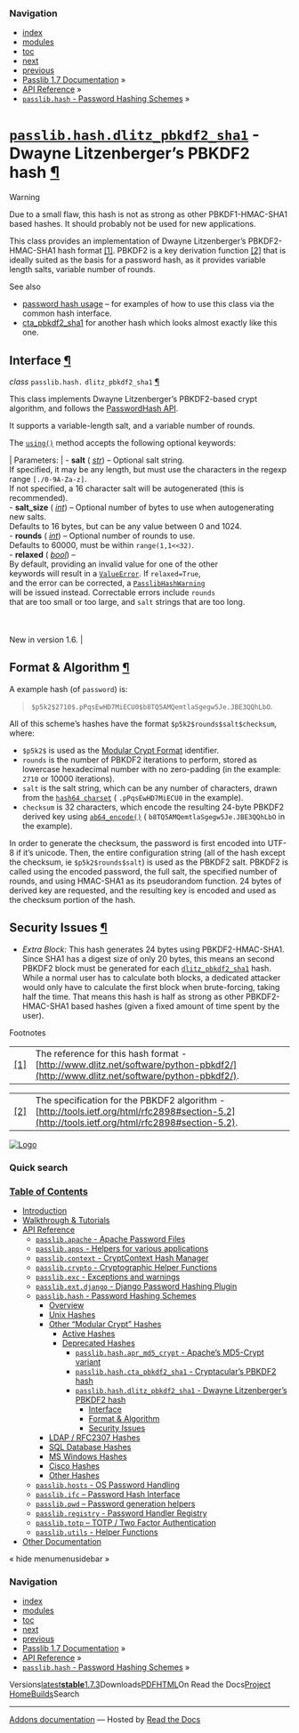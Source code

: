 <!-- Source: https://passlib.readthedocs.io/en/stable/lib/passlib.hash.dlitz_pbkdf2_sha1.html -->

### Navigation

- [index](https://passlib.readthedocs.io/en/stable/genindex.html "General Index")
- [modules](https://passlib.readthedocs.io/en/stable/py-modindex.html "Python Module Index")
- [toc](https://passlib.readthedocs.io/en/stable/contents.html "Table Of Contents")
- [next](https://passlib.readthedocs.io/en/stable/lib/passlib.hash.ldap_std.html "passlib.hash.ldap_digest - RFC2307 Standard Digests")
- [previous](https://passlib.readthedocs.io/en/stable/lib/passlib.hash.cta_pbkdf2_sha1.html "passlib.hash.cta_pbkdf2_sha1 - Cryptacular’s PBKDF2 hash")
- [Passlib 1.7 Documentation](https://passlib.readthedocs.io/en/stable/index.html) »
- [API Reference](https://passlib.readthedocs.io/en/stable/lib/index.html) »
- [`passlib.hash` \- Password Hashing Schemes](https://passlib.readthedocs.io/en/stable/lib/passlib.hash.html) »

# [`passlib.hash.dlitz_pbkdf2_sha1`](https://passlib.readthedocs.io/en/stable/lib/passlib.hash.dlitz_pbkdf2_sha1.html\#passlib.hash.dlitz_pbkdf2_sha1 "passlib.hash.dlitz_pbkdf2_sha1") \- Dwayne Litzenberger’s PBKDF2 hash [¶](https://passlib.readthedocs.io/en/stable/lib/passlib.hash.dlitz_pbkdf2_sha1.html\#passlib-hash-dlitz-pbkdf2-sha1-dwayne-litzenberger-s-pbkdf2-hash "Permalink to this headline")

Warning

Due to a small flaw, this hash is not as strong as other PBKDF1-HMAC-SHA1
based hashes. It should probably not be used for new applications.

This class provides an implementation of Dwayne Litzenberger’s
PBKDF2-HMAC-SHA1 hash format [\[1\]](https://passlib.readthedocs.io/en/stable/lib/passlib.hash.dlitz_pbkdf2_sha1.html#dlitz). PBKDF2 is a key derivation function [\[2\]](https://passlib.readthedocs.io/en/stable/lib/passlib.hash.dlitz_pbkdf2_sha1.html#pbkdf2)
that is ideally suited as the basis for a password hash, as it provides
variable length salts, variable number of rounds.

See also

- [password hash usage](https://passlib.readthedocs.io/en/stable/narr/hash-tutorial.html#password-hash-examples) –
for examples of how to use this class via the common hash interface.
- [cta\_pbkdf2\_sha1](https://passlib.readthedocs.io/en/stable/lib/passlib.hash.cta_pbkdf2_sha1.html)
for another hash which looks almost exactly like this one.

## Interface [¶](https://passlib.readthedocs.io/en/stable/lib/passlib.hash.dlitz_pbkdf2_sha1.html\#interface "Permalink to this headline")

_class_ `passlib.hash.` `dlitz_pbkdf2_sha1` [¶](https://passlib.readthedocs.io/en/stable/lib/passlib.hash.dlitz_pbkdf2_sha1.html#passlib.hash.dlitz_pbkdf2_sha1 "Permalink to this definition")

This class implements Dwayne Litzenberger’s PBKDF2-based crypt algorithm, and follows the [PasswordHash API](https://passlib.readthedocs.io/en/stable/lib/passlib.ifc.html#password-hash-api).

It supports a variable-length salt, and a variable number of rounds.

The [`using()`](https://passlib.readthedocs.io/en/stable/lib/passlib.ifc.html#passlib.ifc.PasswordHash.using "passlib.ifc.PasswordHash.using") method accepts the following optional keywords:

| Parameters: | - **salt** ( [_str_](https://docs.python.org/3/library/stdtypes.html#str "(in Python v3.9)")) – Optional salt string.<br>  If specified, it may be any length, but must use the characters in the regexp range `[./0-9A-Za-z]`.<br>  If not specified, a 16 character salt will be autogenerated (this is recommended).<br>- **salt\_size** ( [_int_](https://docs.python.org/3/library/functions.html#int "(in Python v3.9)")) – Optional number of bytes to use when autogenerating new salts.<br>  Defaults to 16 bytes, but can be any value between 0 and 1024.<br>- **rounds** ( [_int_](https://docs.python.org/3/library/functions.html#int "(in Python v3.9)")) – Optional number of rounds to use.<br>  Defaults to 60000, must be within `range(1,1<<32)`.<br>- **relaxed** ( [_bool_](https://docs.python.org/3/library/functions.html#bool "(in Python v3.9)")) – <br>  By default, providing an invalid value for one of the other<br>  keywords will result in a [`ValueError`](https://docs.python.org/3/library/exceptions.html#ValueError "(in Python v3.9)"). If `relaxed=True`,<br>  and the error can be corrected, a [`PasslibHashWarning`](https://passlib.readthedocs.io/en/stable/lib/passlib.exc.html#passlib.exc.PasslibHashWarning "passlib.exc.PasslibHashWarning")<br>  will be issued instead. Correctable errors include `rounds`<br>  that are too small or too large, and `salt` strings that are too long.<br>  <br>  <br>  <br>  New in version 1.6. |

## Format & Algorithm [¶](https://passlib.readthedocs.io/en/stable/lib/passlib.hash.dlitz_pbkdf2_sha1.html\#format-algorithm "Permalink to this headline")

A example hash (of `password`) is:

> `$p5k2$2710$.pPqsEwHD7MiECU0$b8TQ5AMQemtlaSgegw5Je.JBE3QQhLbO`.

All of this scheme’s hashes have the format `$p5k2$rounds$salt$checksum`,
where:

- `$p5k2$` is used as the [Modular Crypt Format](https://passlib.readthedocs.io/en/stable/modular_crypt_format.html#modular-crypt-format) identifier.
- `rounds` is the number of PBKDF2 iterations to perform,
stored as lowercase hexadecimal number with no zero-padding (in the example: `2710` or 10000 iterations).
- `salt` is the salt string, which can be any number of characters,
drawn from the [`hash64 charset`](https://passlib.readthedocs.io/en/stable/lib/passlib.utils.binary.html#passlib.utils.binary.HASH64_CHARS "passlib.utils.binary.HASH64_CHARS")
( `.pPqsEwHD7MiECU0` in the example).
- `checksum` is 32 characters, which encode
the resulting 24-byte PBKDF2 derived key using [`ab64_encode()`](https://passlib.readthedocs.io/en/stable/lib/passlib.utils.binary.html#passlib.utils.binary.ab64_encode "passlib.utils.binary.ab64_encode")
( `b8TQ5AMQemtlaSgegw5Je.JBE3QQhLbO` in the example).

In order to generate the checksum, the password is first encoded into UTF-8 if it’s unicode.
Then, the entire configuration string (all of the hash except the checksum, ie `$p5k2$rounds$salt`)
is used as the PBKDF2 salt. PBKDF2 is called using the encoded password, the full salt,
the specified number of rounds, and using HMAC-SHA1 as its pseudorandom function.
24 bytes of derived key are requested, and the resulting key is encoded and used
as the checksum portion of the hash.

## Security Issues [¶](https://passlib.readthedocs.io/en/stable/lib/passlib.hash.dlitz_pbkdf2_sha1.html\#security-issues "Permalink to this headline")

- _Extra Block:_ This hash generates 24 bytes using PBKDF2-HMAC-SHA1.
Since SHA1 has a digest size of only 20 bytes, this means an second PBKDF2
block must be generated for each [`dlitz_pbkdf2_sha1`](https://passlib.readthedocs.io/en/stable/lib/passlib.hash.dlitz_pbkdf2_sha1.html#passlib.hash.dlitz_pbkdf2_sha1 "passlib.hash.dlitz_pbkdf2_sha1") hash.
While a normal user has to calculate both blocks, a dedicated attacker
would only have to calculate the first block when brute-forcing,
taking half the time. That means this hash is half as strong as other
PBKDF2-HMAC-SHA1 based hashes (given a fixed amount of time spent by the user).

Footnotes

|     |     |
| --- | --- |
| [\[1\]](https://passlib.readthedocs.io/en/stable/lib/passlib.hash.dlitz_pbkdf2_sha1.html#id1) | The reference for this hash format - [http://www.dlitz.net/software/python-pbkdf2/](http://www.dlitz.net/software/python-pbkdf2/). |

|     |     |
| --- | --- |
| [\[2\]](https://passlib.readthedocs.io/en/stable/lib/passlib.hash.dlitz_pbkdf2_sha1.html#id2) | The specification for the PBKDF2 algorithm - [http://tools.ietf.org/html/rfc2898#section-5.2](http://tools.ietf.org/html/rfc2898#section-5.2). |

[![Logo](https://passlib.readthedocs.io/en/stable/_static/masthead.png)](https://passlib.readthedocs.io/en/stable/index.html "index")

### Quick search

### [Table of Contents](https://passlib.readthedocs.io/en/stable/contents.html)

- [Introduction](https://passlib.readthedocs.io/en/stable/index.html)
- [Walkthrough & Tutorials](https://passlib.readthedocs.io/en/stable/narr/index.html)
- [API Reference](https://passlib.readthedocs.io/en/stable/lib/index.html)
  - [`passlib.apache` \- Apache Password Files](https://passlib.readthedocs.io/en/stable/lib/passlib.apache.html)
  - [`passlib.apps` \- Helpers for various applications](https://passlib.readthedocs.io/en/stable/lib/passlib.apps.html)
  - [`passlib.context` \- CryptContext Hash Manager](https://passlib.readthedocs.io/en/stable/lib/passlib.context.html)
  - [`passlib.crypto` \- Cryptographic Helper Functions](https://passlib.readthedocs.io/en/stable/lib/passlib.crypto.html)
  - [`passlib.exc` \- Exceptions and warnings](https://passlib.readthedocs.io/en/stable/lib/passlib.exc.html)
  - [`passlib.ext.django` \- Django Password Hashing Plugin](https://passlib.readthedocs.io/en/stable/lib/passlib.ext.django.html)
  - [`passlib.hash` \- Password Hashing Schemes](https://passlib.readthedocs.io/en/stable/lib/passlib.hash.html)
    - [Overview](https://passlib.readthedocs.io/en/stable/lib/passlib.hash.html#overview)
    - [Unix Hashes](https://passlib.readthedocs.io/en/stable/lib/passlib.hash.html#unix-hashes)
    - [Other “Modular Crypt” Hashes](https://passlib.readthedocs.io/en/stable/lib/passlib.hash.html#other-modular-crypt-hashes)
      - [Active Hashes](https://passlib.readthedocs.io/en/stable/lib/passlib.hash.html#active-hashes)
      - [Deprecated Hashes](https://passlib.readthedocs.io/en/stable/lib/passlib.hash.html#deprecated-hashes)
        - [`passlib.hash.apr_md5_crypt` \- Apache’s MD5-Crypt variant](https://passlib.readthedocs.io/en/stable/lib/passlib.hash.apr_md5_crypt.html)
        - [`passlib.hash.cta_pbkdf2_sha1` \- Cryptacular’s PBKDF2 hash](https://passlib.readthedocs.io/en/stable/lib/passlib.hash.cta_pbkdf2_sha1.html)
        - [`passlib.hash.dlitz_pbkdf2_sha1` \- Dwayne Litzenberger’s PBKDF2 hash](https://passlib.readthedocs.io/en/stable/lib/passlib.hash.dlitz_pbkdf2_sha1.html#)
          - [Interface](https://passlib.readthedocs.io/en/stable/lib/passlib.hash.dlitz_pbkdf2_sha1.html#interface)
          - [Format & Algorithm](https://passlib.readthedocs.io/en/stable/lib/passlib.hash.dlitz_pbkdf2_sha1.html#format-algorithm)
          - [Security Issues](https://passlib.readthedocs.io/en/stable/lib/passlib.hash.dlitz_pbkdf2_sha1.html#security-issues)
    - [LDAP / RFC2307 Hashes](https://passlib.readthedocs.io/en/stable/lib/passlib.hash.html#ldap-rfc2307-hashes)
    - [SQL Database Hashes](https://passlib.readthedocs.io/en/stable/lib/passlib.hash.html#sql-database-hashes)
    - [MS Windows Hashes](https://passlib.readthedocs.io/en/stable/lib/passlib.hash.html#ms-windows-hashes)
    - [Cisco Hashes](https://passlib.readthedocs.io/en/stable/lib/passlib.hash.html#cisco-hashes)
    - [Other Hashes](https://passlib.readthedocs.io/en/stable/lib/passlib.hash.html#other-hashes)
  - [`passlib.hosts` \- OS Password Handling](https://passlib.readthedocs.io/en/stable/lib/passlib.hosts.html)
  - [`passlib.ifc` – Password Hash Interface](https://passlib.readthedocs.io/en/stable/lib/passlib.ifc.html)
  - [`passlib.pwd` – Password generation helpers](https://passlib.readthedocs.io/en/stable/lib/passlib.pwd.html)
  - [`passlib.registry` \- Password Handler Registry](https://passlib.readthedocs.io/en/stable/lib/passlib.registry.html)
  - [`passlib.totp` – TOTP / Two Factor Authentication](https://passlib.readthedocs.io/en/stable/lib/passlib.totp.html)
  - [`passlib.utils` \- Helper Functions](https://passlib.readthedocs.io/en/stable/lib/passlib.utils.html)
- [Other Documentation](https://passlib.readthedocs.io/en/stable/other.html)

«
hide menumenusidebar
»


### Navigation

- [index](https://passlib.readthedocs.io/en/stable/genindex.html "General Index")
- [modules](https://passlib.readthedocs.io/en/stable/py-modindex.html "Python Module Index")
- [toc](https://passlib.readthedocs.io/en/stable/contents.html "Table Of Contents")
- [next](https://passlib.readthedocs.io/en/stable/lib/passlib.hash.ldap_std.html "passlib.hash.ldap_digest - RFC2307 Standard Digests")
- [previous](https://passlib.readthedocs.io/en/stable/lib/passlib.hash.cta_pbkdf2_sha1.html "passlib.hash.cta_pbkdf2_sha1 - Cryptacular’s PBKDF2 hash")
- [Passlib 1.7 Documentation](https://passlib.readthedocs.io/en/stable/index.html) »
- [API Reference](https://passlib.readthedocs.io/en/stable/lib/index.html) »
- [`passlib.hash` \- Password Hashing Schemes](https://passlib.readthedocs.io/en/stable/lib/passlib.hash.html) »

Versions[latest](https://passlib.readthedocs.io/en/latest/lib/passlib.hash.dlitz_pbkdf2_sha1.html)**[stable](https://passlib.readthedocs.io/en/stable/lib/passlib.hash.dlitz_pbkdf2_sha1.html)**[1.7.3](https://passlib.readthedocs.io/en/1.7.3/lib/passlib.hash.dlitz_pbkdf2_sha1.html)Downloads[PDF](https://passlib.readthedocs.io/_/downloads/en/stable/pdf/)[HTML](https://passlib.readthedocs.io/_/downloads/en/stable/htmlzip/)On Read the Docs[Project Home](https://app.readthedocs.org/projects/passlib/?utm_source=passlib&utm_content=flyout)[Builds](https://app.readthedocs.org/projects/passlib/builds/?utm_source=passlib&utm_content=flyout)Search

* * *

[Addons documentation](https://docs.readthedocs.io/page/addons.html?utm_source=passlib&utm_content=flyout) ― Hosted by
[Read the Docs](https://about.readthedocs.com/?utm_source=passlib&utm_content=flyout)